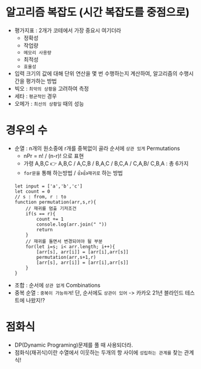 # 알고리즘 복잡도 (시간 복잡도를 중점으로)


- 평가지표 : 2개가 코테에서 가장 중요시 여기더라
    - 정확성
    - 작업량
    - `메모리 사용량`
    - 최적성
    - `효율성`
- 입력 크기의 값에 대해 단위 연산을 몇 번 수행하는지 계산하여, 알고리즘의 수행시간을 평가하는 방법
- 빅오 : `최악의 상황을` 고려하여 측정
- 세타 : `평균적인` 경우
- 오메가 : `최선의 상황일` 때의 성능

# 경우의 수

- 순열 : n개의 원소중에 r개를 중복없이 골라 순서에 `상관 있게` Permutations
    - nPr = n! / (n-r)! 으로 표현
    - 가령 A,B,C 👉 A,B,C / A,C,B / B,A,C / B,C,A / C,A,B/ C,B,A : 총 6가지
    - `for문을` 통해 하는방법 / 👍👍`재귀로` 하는 방법
    ```
    let input = ['a','b','c']
    let count = 0
    // s : from, r : to
    function permutation(arr,s,r){
        // 재귀를 멈출 기저조건
        if(s == r){
            count += 1
            console.log(arr.join(" "))
            return
        }
        // 재귀를 돌면서 변경되어야 될 부분
        for(let i=s; i< arr.length; i++){
            [arr[s], arr[i]] = [arr[i],arr[s]]
            permutation(arr,s+1,r)
            [arr[s], arr[i]] = [arr[i],arr[s]]
        }
    }
    ```
- 조합 : 순서에 `상관 없게` Combinations
- 중복 순열 : `중복이 가능하게`! 단, 순서에도 `상관이 있어` -> 카카오 21년 블라인드 테스트에 나왔지!?

# 점화식

- DP(Dynamic Programing)문제를 풀 때 사용되더라.
- 점화식(재귀식)이란 수열에서 이웃하는 두개의 항 사이에 `성립하는 관계를` 찾는 관계식!